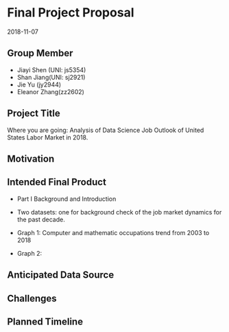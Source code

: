 Final Project Proposal
================
2018-11-07

## Group Member

  - Jiayi Shen (UNI: js5354)
  - Shan Jiang(UNI: sj2921)
  - Jie Yu (jy2944)
  - Eleanor Zhang(zz2602)

## Project Title

Where you are going: Analysis of Data Science Job Outlook of United
States Labor Market in 2018.

## Motivation

## Intended Final Product

  - Part I Background and Introduction

  - Two datasets: one for background check of the job market dynamics
    for the past decade.  

  - Graph 1: Computer and mathematic occupations trend from 2003 to 2018

  - Graph 2:

## Anticipated Data Source

## Challenges

## Planned Timeline
